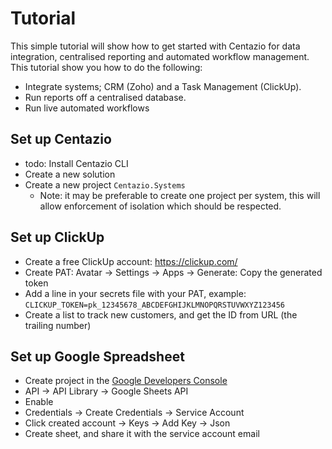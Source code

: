 # Tutorial

This simple tutorial will show how to get started with Centazio for data integration, centralised reporting 
and automated workflow management.  This tutorial show you how to do the following:
* Integrate systems; CRM (Zoho) and a Task Management (ClickUp).
* Run reports off a centralised database.
* Run live automated workflows

## Set up Centazio
- todo: Install Centazio CLI
- Create a new solution
- Create a new project `Centazio.Systems`
  - Note: it may be preferable to create one project per system, this will allow enforcement of isolation which
    should be respected.

## Set up ClickUp
- Create a free ClickUp account: https://clickup.com/
- Create PAT: Avatar -> Settings -> Apps -> Generate: Copy the generated token
- Add a line in your secrets file with your PAT, example:
  `CLICKUP_TOKEN=pk_12345678_ABCDEFGHIJKLMNOPQRSTUVWXYZ123456`
- Create a list to track new customers, and get the ID from URL (the trailing number)

## Set up Google Spreadsheet
- Create project in the [Google Developers Console](https://console.developers.google.com/project)
- API -> API Library -> Google Sheets API
- Enable
- Credentials -> Create Credentials -> Service Account
- Click created account -> Keys -> Add Key -> Json
- Create sheet, and share it with the service account email
